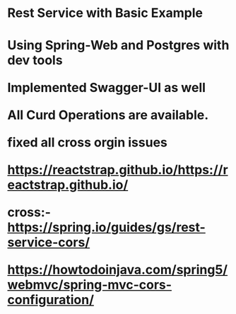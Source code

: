 <h1>Rest Service with Basic Example<h1>

Using Spring-Web and Postgres with dev tools

Implemented Swagger-UI as well

All Curd Operations are available.

fixed all cross orgin issues

https://reactstrap.github.io/https://reactstrap.github.io/

cross:-https://spring.io/guides/gs/rest-service-cors/

https://howtodoinjava.com/spring5/webmvc/spring-mvc-cors-configuration/
